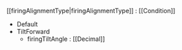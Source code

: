 [[firingAlignmentType|firingAlignmentType]] : [[Condition]]
   * Default
   * TiltForward
     * firingTiltAngle : [[Decimal]]
